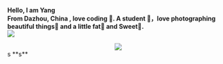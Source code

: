 **Hello, I am Yang<br />
From Dazhou, China , love coding 🐑. A student 🏫，love photographing beautiful things🌿 and a little fat🍔 and Sweet🍬.**<br />
<img
src="https://readme-typing-svg.herokuapp.com/?lines=我怀念的是无话不说;我怀念的是一起做梦&font=Roboto" />
<div align="center"> <img src="https://profile-counter.glitch.me/yangfu4139-hub/count.svg" /> </div>
s
**s**